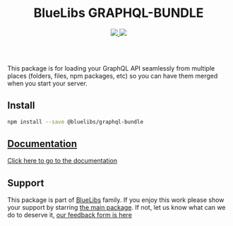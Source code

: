 <h1 align="center">BlueLibs GRAPHQL-BUNDLE</h1>

<p align="center">
  <a href="https://travis-ci.org/bluelibs/graphql-bundle">
    <img src="https://api.travis-ci.org/bluelibs/graphql-bundle.svg?branch=master" />
  </a>
  <a href="https://coveralls.io/github/bluelibs/graphql-bundle?branch=master">
    <img src="https://coveralls.io/repos/github/bluelibs/graphql-bundle/badge.svg?branch=master" />
  </a>
</p>

<br />
<br />

This package is for loading your GraphQL API seamlessly from multiple places (folders, files, npm packages, etc) so you can have them merged when you start your server.

## Install

```bash
npm install --save @bluelibs/graphql-bundle
```

## [Documentation](./DOCUMENTATION.md)

[Click here to go to the documentation](./DOCUMENTATION.md)

## Support

This package is part of [BlueLibs](https://www.bluelibs.com) family. If you enjoy this work please show your support by starring [the main package](https://github.com/bluelibs/bluelibs). If not, let us know what can we do to deserve it, [our feedback form is here](https://forms.gle/DTMg5Urgqey9QqLFA)
